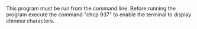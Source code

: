 This program must be run from the command line. Before running the program execute the command "chcp 937" to enable the terminal to display chinese characters. 
